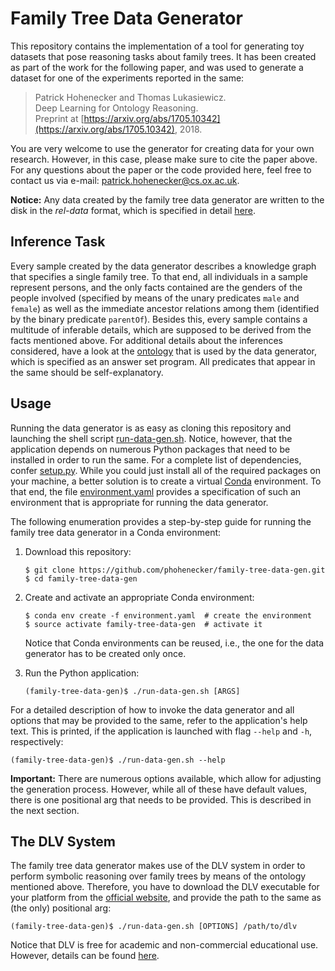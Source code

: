 Family Tree Data Generator
==========================


This repository contains the implementation of a tool for generating toy datasets that pose reasoning tasks about
family trees.
It has been created as part of the work for the following paper, and was used to generate a dataset for one of the
experiments reported in the same:

> Patrick Hohenecker and Thomas Lukasiewicz.  
> Deep Learning for Ontology Reasoning.  
> Preprint at [https://arxiv.org/abs/1705.10342](https://arxiv.org/abs/1705.10342), 2018.

You are very welcome to use the generator for creating data for your own research.
However, in this case, please make sure to cite the paper above.
For any questions about the paper or the code provided here, feel free to contact us via e-mail:
[patrick.hohenecker@cs.ox.ac.uk](mailto:patrick.hohenecker@cs.ox.ac.uk).

**Notice:**
Any data created by the family tree data generator are written to the disk in the *rel-data* format, which is specified
in detail [here](https://github.com/phohenecker/rel-data).


Inference Task
--------------

Every sample created by the data generator describes a knowledge graph that specifies a single family tree.
To that end, all individuals in a sample represent persons, and the only facts contained are the genders of the people
involved (specified by means of the unary predicates `male` and `female`) as well as the immediate ancestor relations
among them (identified by the binary predicate `parentOf`).
Besides this, every sample contains a multitude of inferable details, which are supposed to be derived from the facts
mentioned above.
For additional details about the inferences considered, have a look at the [ontology](/src/main/asp/ontology.asp) that
is used by the data generator, which is specified as an answer set program.
All predicates that appear in the same should be self-explanatory.


Usage
-----

Running the data generator is as easy as cloning this repository and launching the shell script
[run-data-gen.sh](/run-data-gen.sh).
Notice, however, that the application depends on numerous Python packages that need to be installed in order to run the
same.
For a complete list of dependencies, confer [setup.py](/setup.py).
While you could just install all of the required packages on your machine, a better solution is to create a virtual
[Conda](https://conda.io/docs/) environment.
To that end, the file [environment.yaml](/environment.yaml) provides a specification of such an environment that is
appropriate for running the data generator.

The following enumeration provides a step-by-step guide for running the family tree data generator in a Conda
environment:

1. Download this repository:

   ```
   $ git clone https://github.com/phohenecker/family-tree-data-gen.git
   $ cd family-tree-data-gen
   ```

2. Create and activate an appropriate Conda environment:

   ```
   $ conda env create -f environment.yaml  # create the environment
   $ source activate family-tree-data-gen  # activate it
   ```
   
   Notice that Conda environments can be reused, i.e., the one for the data generator has to be created only once.
   
3. Run the Python application:

   ```
   (family-tree-data-gen)$ ./run-data-gen.sh [ARGS]
   ```

For a detailed description of how to invoke the data generator and all options that may be provided to the same, refer
to the application's help text.
This is printed, if the application is launched with flag `--help` and `-h`, respectively:

```
(family-tree-data-gen)$ ./run-data-gen.sh --help
```

**Important:**
There are numerous options available, which allow for adjusting the generation process.
However, while all of these have default values, there is one positional arg that needs to be provided.
This is described in the next section.


The DLV System
--------------

The family tree data generator makes use of the DLV system in order to perform symbolic reasoning over family trees by
means of the ontology mentioned above.
Therefore, you have to download the DLV executable for your platform from the
[official website](http://www.dlvsystem.com/dlv/#1),
and provide the path to the same as (the only) positional arg:

```
(family-tree-data-gen)$ ./run-data-gen.sh [OPTIONS] /path/to/dlv
```

Notice that DLV is free for academic and non-commercial educational use.
However, details can be found [here](http://www.dlvsystem.com/dlv/#0).
